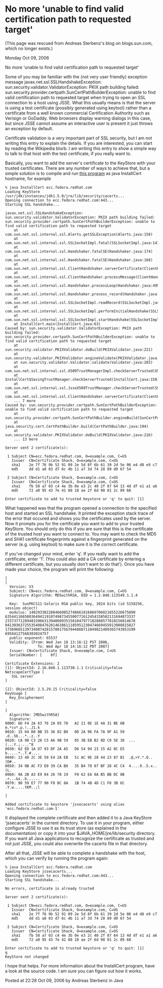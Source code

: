 No more 'unable to find valid certification path to requested target'
=====================================================================

(This page was rescued from Andreas Sterbenz's blog on blogs.sun.com,
which no longer exists.)

Monday Oct 09, 2006

No more 'unable to find valid certification path to requested target'

Some of you may be familiar with the (not very user friendly) exception
message javax.net.ssl.SSLHandshakeException:
sun.security.validator.ValidatorException: PKIX path building failed:
sun.security.provider.certpath.SunCertPathBuilderException: unable to
find valid certification path to requested target when trying to open
an SSL connection to a host using JSSE. What this usually means is that
the server is using a test certificate (possibly generated using
keytool) rather than a certificate from a well known commercial
Certification Authority such as Verisign or GoDaddy. Web browsers
display warning dialogs in this case, but since JSSE cannot assume an
interactive user is present it just throws an exception by default.

Certificate validation is a very important part of SSL security, but I
am not writing this entry to explain the details. If you are
interested, you can start by reading the Wikipedia blurb. I am writing
this entry to show a simple way to talk to that host with the test
certificate, if you really want to.

Basically, you want to add the server's certificate to the KeyStore
with your trusted certificates. There are any number of ways to achieve
that, but a simple solution is to compile and run
[this program](InstallCert.java)
as java InstallCert hostname, for example

    % java InstallCert ecc.fedora.redhat.com
    Loading KeyStore /usr/jdk/instances/jdk1.5.0/jre/lib/security/cacerts...
    Opening connection to ecc.fedora.redhat.com:443...
    Starting SSL handshake...

    javax.net.ssl.SSLHandshakeException: sun.security.validator.ValidatorException: PKIX path building failed: sun.security.provider.certpath.SunCertPathBuilderException: unable to find valid certification path to requested target
        at com.sun.net.ssl.internal.ssl.Alerts.getSSLException(Alerts.java:150)
        at com.sun.net.ssl.internal.ssl.SSLSocketImpl.fatal(SSLSocketImpl.java:1476)
        at com.sun.net.ssl.internal.ssl.Handshaker.fatalSE(Handshaker.java:174)
        at com.sun.net.ssl.internal.ssl.Handshaker.fatalSE(Handshaker.java:168)
        at com.sun.net.ssl.internal.ssl.ClientHandshaker.serverCertificate(ClientHandshaker.java:846)
        at com.sun.net.ssl.internal.ssl.ClientHandshaker.processMessage(ClientHandshaker.java:106)
        at com.sun.net.ssl.internal.ssl.Handshaker.processLoop(Handshaker.java:495)
        at com.sun.net.ssl.internal.ssl.Handshaker.process_record(Handshaker.java:433)
        at com.sun.net.ssl.internal.ssl.SSLSocketImpl.readRecord(SSLSocketImpl.java:815)
        at com.sun.net.ssl.internal.ssl.SSLSocketImpl.performInitialHandshake(SSLSocketImpl.java:1025)
        at com.sun.net.ssl.internal.ssl.SSLSocketImpl.startHandshake(SSLSocketImpl.java:1038)
        at InstallCert.main(InstallCert.java:63)
    Caused by: sun.security.validator.ValidatorException: PKIX path building failed: sun.security.provider.certpath.SunCertPathBuilderException: unable to find valid certification path to requested target
        at sun.security.validator.PKIXValidator.doBuild(PKIXValidator.java:221)
        at sun.security.validator.PKIXValidator.engineValidate(PKIXValidator.java:145)
        at sun.security.validator.Validator.validate(Validator.java:203)
        at com.sun.net.ssl.internal.ssl.X509TrustManagerImpl.checkServerTrusted(X509TrustManagerImpl.java:172)
        at InstallCert$SavingTrustManager.checkServerTrusted(InstallCert.java:158)
        at com.sun.net.ssl.internal.ssl.JsseX509TrustManager.checkServerTrusted(SSLContextImpl.java:320)
        at com.sun.net.ssl.internal.ssl.ClientHandshaker.serverCertificate(ClientHandshaker.java:839)
        ... 7 more
    Caused by: sun.security.provider.certpath.SunCertPathBuilderException: unable to find valid certification path to requested target
        at sun.security.provider.certpath.SunCertPathBuilder.engineBuild(SunCertPathBuilder.java:236)
        at java.security.cert.CertPathBuilder.build(CertPathBuilder.java:194)
        at sun.security.validator.PKIXValidator.doBuild(PKIXValidator.java:216)
        ... 13 more

    Server sent 2 certificate(s):

     1 Subject CN=ecc.fedora.redhat.com, O=example.com, C=US
       Issuer  CN=Certificate Shack, O=example.com, C=US
       sha1    2e 7f 76 9b 52 91 09 2e 5d 8f 6b 61 39 2d 5e 06 e4 d8 e9 c7 
       md5     dd d1 a8 03 d7 6c 4b 11 a7 3d 74 28 89 d0 67 54 

     2 Subject CN=Certificate Shack, O=example.com, C=US
       Issuer  CN=Certificate Shack, O=example.com, C=US
       sha1    fb 58 a7 03 c4 4e 3b 0e e3 2c 40 2f 87 64 13 4d df e1 a1 a6 
       md5     72 a0 95 43 7e 41 88 18 ae 2f 6d 98 01 2c 89 68 

    Enter certificate to add to trusted keystore or 'q' to quit: [1]

What happened was that the program opened a connection to the specified
host and started an SSL handshake. It printed the exception stack trace
of the error that occured and shows you the certificates used by the
server. Now it prompts you for the certificate you want to add to your
trusted KeyStore. You should only do this if you are sure that this is
the certificate of the trusted host you want to connect to. You may
want to check the MD5 and SHA1 certificate fingerprints against a
fingerprint generated on the server (e.g. using keytool) to make sure
it is the correct certificate.

If you've changed your mind, enter 'q'. If you really want to add the
certificate, enter '1'. (You could also add a CA certificate by
entering a different certificate, but you usually don't want to do
that'). Once you have made your choice, the program will print the
following:

    [
    [
      Version: V3
      Subject: CN=ecc.fedora.redhat.com, O=example.com, C=US
      Signature Algorithm: MD5withRSA, OID = 1.2.840.113549.1.1.4

      Key:  SunPKCS11-Solaris RSA public key, 1024 bits (id 5158256, session object)
      modulus: 1402933022884660852748661816869706021655226675890
    635441166580364941191074987345500771612454338502131694873337
    233737712894815966313948609351561047977102880577818156814678
    041303637255354084762814638611185951230474669455913908815827
    173696651397340074281578017567044868711049821409365743953199
    69584127568303024757
      public exponent: 65537
      Validity: [From: Wed Jan 18 13:16:12 PST 2006,
                   To: Wed Apr 18 14:16:12 PDT 2007]
      Issuer: CN=Certificate Shack, O=example.com, C=US
      SerialNumber: [    0f]

    Certificate Extensions: 2
    [1]: ObjectId: 2.16.840.1.113730.1.1 Criticality=false
    NetscapeCertType [
       SSL server
    ]

    [2]: ObjectId: 2.5.29.15 Criticality=false
    KeyUsage [
      Key_Encipherment
    ]

    ]
      Algorithm: [MD5withRSA]
      Signature:
    0000: 6D F4 2A 63 76 2A 05 70   A2 21 0E 1E 4A 31 BE 6B  m.*cv*.p.!..J1.k
    0010: 15 64 D8 BB 35 36 82 B0   0D 2A 96 FA 7A 9F A1 59  .d..56...*..z..Y
    0020: CA 90 C3 28 C5 A6 9B 59   05 3B EB B2 8D C9 5E 38  ...(...Y.;....^8
    0030: 62 ED 1A D7 93 DF 2A A5   D6 54 94 23 15 A2 0C E5  b.....*..T.#....
    0040: 13 40 2C 3E 59 E4 2A EB   51 AC 9E 28 44 23 87 B1  .@,>Y.*.Q..(D#..
    0050: 34 0B AC F3 E0 39 CA B8   35 B4 78 07 BF 28 4C C4  4....9..5.x..(L.
    0060: 9A 2B A3 E9 04 26 78 19   F0 62 EA 0A B5 BB DC 0B  .+...&x..b......
    0070: 90 59 E7 77 90 F8 BC 8A   1B 74 4B 4D C1 F8 3B 6C  .Y.w.....tKM..;l

    ]

    Added certificate to keystore 'jssecacerts' using alias 'ecc.fedora.redhat.com-1'

It displayed the complete certificate and then added it to a Java
KeyStore 'jssecacerts' in the current directory. To use it in your
program, either configure JSSE to use it as its trust store (as
explained in the documentation) or copy it into your
\$JAVA\_HOME/jre/lib/security directory. If you want all Java
applications to recognize the certificate as trusted and not just JSSE,
you could also overwrite the cacerts file in that directory.

After all that, JSSE will be able to complete a handshake with the
host, which you can verify by running the program again:

    % java InstallCert ecc.fedora.redhat.com
    Loading KeyStore jssecacerts...
    Opening connection to ecc.fedora.redhat.com:443...
    Starting SSL handshake...

    No errors, certificate is already trusted

    Server sent 2 certificate(s):

     1 Subject CN=ecc.fedora.redhat.com, O=example.com, C=US
       Issuer  CN=Certificate Shack, O=example.com, C=US
       sha1    2e 7f 76 9b 52 91 09 2e 5d 8f 6b 61 39 2d 5e 06 e4 d8 e9 c7 
       md5     dd d1 a8 03 d7 6c 4b 11 a7 3d 74 28 89 d0 67 54 

     2 Subject CN=Certificate Shack, O=example.com, C=US
       Issuer  CN=Certificate Shack, O=example.com, C=US
       sha1    fb 58 a7 03 c4 4e 3b 0e e3 2c 40 2f 87 64 13 4d df e1 a1 a6 
       md5     72 a0 95 43 7e 41 88 18 ae 2f 6d 98 01 2c 89 68 

    Enter certificate to add to trusted keystore or 'q' to quit: [1]
    q
    KeyStore not changed

I hope that helps. For more information about the InstallCert program,
have a look at the source code. I am sure you can figure out how it
works.

Posted at 22:28 Oct 09, 2006 by Andreas Sterbenz in Java
